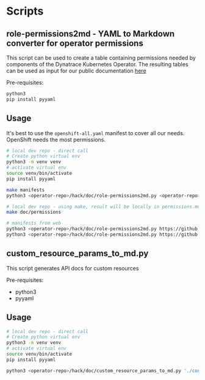# Scripts

## role-permissions2md - YAML to Markdown converter for operator permissions

This script can be used to create a table containing permissions needed by components of the Dynatrace Kubernetes Operator. The resulting tables can be used as input for our public documentation [here](https://www.dynatrace.com/support/help/setup-and-configuration/setup-on-container-platforms/kubernetes/get-started-with-kubernetes-monitoring/dt-component-permissions#dto)

Pre-requisites:

```sh
python3
pip install pyyaml
```

## Usage

It's best to use the `openshift-all.yaml` manifest to cover all our needs. OpenShift needs the most permissions.

```sh
# local dev repo - direct call
# Create python virtual env
python3 -m venv venv
# activate virtual env
source venv/bin/activate
pip install pyyaml

make manifests
python3 <operator-repo>/hack/doc/role-permissions2md.py <operator-repo>/config/deploy/openshift/openshift-all.yaml

# local dev repo - using make, result will be locally in permissions.md
make doc/permissions

# manifests from web
python3 <operator-repo>/hack/doc/role-permissions2md.py https://github.com/Dynatrace/dynatrace-operator/releases/download/v0.12.0/openshift.yaml
python3 <operator-repo>/hack/doc/role-permissions2md.py https://github.com/Dynatrace/dynatrace-operator/releases/download/v0.12.0/openshift-csi.yaml
```

## custom_resource_params_to_md.py

This script generates API docs for custom resources

Pre-requisites:

- python3
- pyyaml

## Usage

```bash
# local dev repo - direct call
# Create python virtual env
python3 -m venv venv
# activate virtual env
source venv/bin/activate
pip install pyyaml

python3 <operator-repo>/hack/doc/custom_resource_params_to_md.py './config/crd/bases/dynatrace.com_dynakubes.yaml'
```
